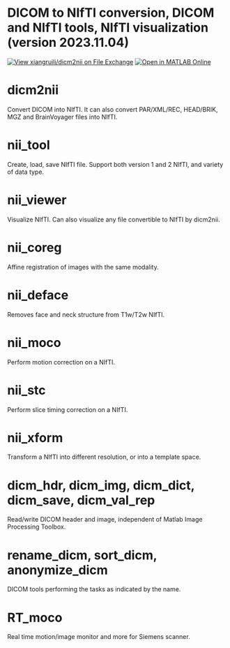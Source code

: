 # DICOM to NIfTI conversion, DICOM and NIfTI tools, NIfTI visualization (version 2023.11.04)
[![View xiangruili/dicm2nii on File Exchange](https://www.mathworks.com/matlabcentral/images/matlab-file-exchange.svg)](https://www.mathworks.com/matlabcentral/fileexchange/42997-xiangruili-dicm2nii)
[![Open in MATLAB Online](https://www.mathworks.com/images/responsive/global/open-in-matlab-online.svg)](https://matlab.mathworks.com/open/github/v1?repo=xiangruili/dicm2nii)

# dicm2nii
Convert DICOM into NIfTI. It can also convert PAR/XML/REC, HEAD/BRIK, MGZ and BrainVoyager files into NIfTI.

# nii_tool
Create, load, save NIfTI file. Support both version 1 and 2 NIfTI, and variety of data type.

# nii_viewer
Visualize NIfTI. Can also visualize any file convertible to NIfTI by dicm2nii.

# nii_coreg
Affine registration of images with the same modality.

# nii_deface
Removes face and neck structure from T1w/T2w NIfTI.

# nii_moco
Perform motion correction on a NIfTI.

# nii_stc
Perform slice timing correction on a NIfTI.

# nii_xform
Transform a NIfTI into different resolution, or into a template space.

# dicm_hdr, dicm_img, dicm_dict, dicm_save, dicm_val_rep
Read/write DICOM header and image, independent of Matlab Image Processing Toolbox. 

# rename_dicm, sort_dicm, anonymize_dicm
DICOM tools performing the tasks as indicated by the name.

# RT_moco
Real time motion/image monitor and more for Siemens scanner.
